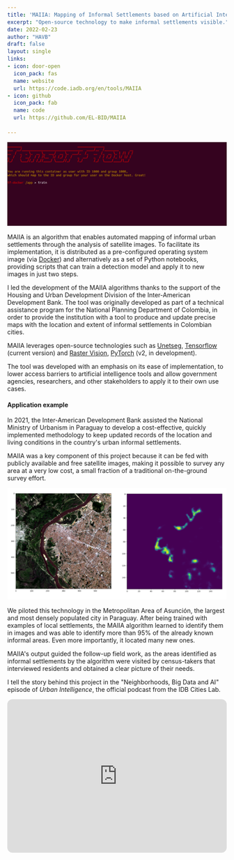 ```yaml
---
title: 'MAIIA: Mapping of Informal Settlements based on Artificial Intelligence'
excerpt: "Open-source technology to make informal settlements visible."
date: 2022-02-23
author: "HAVB"
draft: false
layout: single
links:
- icon: door-open
  icon_pack: fas
  name: website
  url: https://code.iadb.org/en/tools/MAIIA
- icon: github
  icon_pack: fab
  name: code
  url: https://github.com/EL-BID/MAIIA

---
```

![MAIIA in action](maiia_in_action_0.gif)

MAIIA is an algorithm that enables automated mapping of informal urban settlements through the analysis of satellite images. To facilitate its implementation, it is distributed as a pre-configured operating system image (via [Docker](https://www.docker.com/)) and alternatively as a set of Python notebooks, providing scripts that can train a detection model and apply it to new images in just two steps.

I led the development of the MAIIA algorithms thanks to the support of the Housing and Urban Development Division of the Inter-American Development Bank. The tool was originally developed as part of a technical assistance program for the National Planning Department of Colombia, in order to provide the institution with a tool to produce and update precise maps with the location and extent of informal settlements in Colombian cities.

MAIIA leverages open-source technologies such as [Unetseg](https://github.com/dymaxionlabs/unetseg), [Tensorflow](https://www.tensorflow.org/) (current version) and [Raster Vision](https://rastervision.io/), [PyTorch](https://pytorch.org/) (v2, in development).


The tool was developed with an emphasis on its ease of implementation, to lower access barriers to artificial intelligence tools and allow government agencies, researchers, and other  stakeholders to apply it to their own use cases.

#### Application example

In 2021, the Inter-American Development Bank assisted the National Ministry of Urbanism in Paraguay to develop a cost-effective, quickly implemented methodology to keep updated records of the location and living conditions in the country's urban informal settlements.

MAIIA was a key component of this project because it can be fed with publicly available and free satellite images, making it possible to survey any area at a very low cost, a small fraction of a traditional on-the-ground survey effort.


![Asuncion metro area settlements](Asuncion_metro_area_settlements.png)

We piloted this technology in the Metropolitan Area of Asunción, the largest and most densely populated city in Paraguay. After being trained with examples of local settlements, the MAIIA algorithm learned to identify them in images and was able to identify more than 95% of the already known informal areas. Even more importantly, it located many new ones.

MAIIA's output guided the follow-up field work, as the areas identified as informal settlements by the algorithm were visited by census-takers that interviewed residents and obtained a clear picture of their needs.

I tell the story behind this project in the "Neighborhoods, Big Data and AI" episode of _Urban Intelligence_, the official podcast from the IDB Cities Lab.

<iframe style="border-radius:12px" src="https://open.spotify.com/embed/episode/34jiJSdCY9YG5yUWmbbU1y?utm_source=generator&theme=0" width="100%" height="352" frameBorder="0" allowfullscreen="" allow="autoplay; clipboard-write; encrypted-media; fullscreen; picture-in-picture" loading="lazy"></iframe>